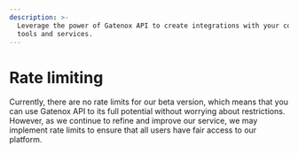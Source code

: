 ```yaml
---
description: >-
  Leverage the power of Gatenox API to create integrations with your company's
  tools and services.
---
```


# Rate limiting

Currently, there are no rate limits for our beta version, which means that you can use Gatenox API to its full potential without worrying about restrictions. However, as we continue to refine and improve our service, we may implement rate limits to ensure that all users have fair access to our platform.
